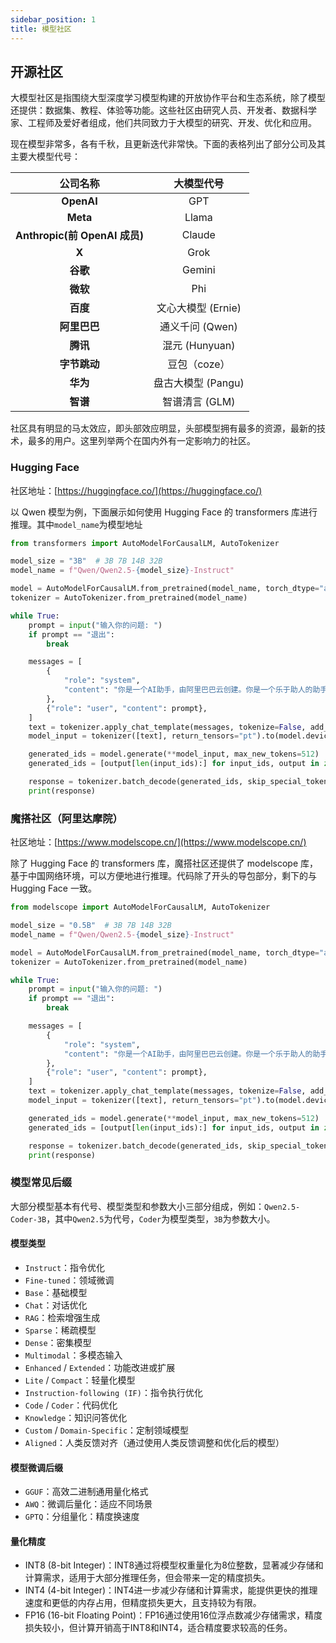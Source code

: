 ```yaml
---
sidebar_position: 1
title: 模型社区
---
```


## 开源社区

大模型社区是指围绕大型深度学习模型构建的开放协作平台和生态系统，除了模型还提供：数据集、教程、体验等功能。这些社区由研究人员、开发者、数据科学家、工程师及爱好者组成，他们共同致力于大模型的研究、开发、优化和应用。

现在模型非常多，各有千秋，且更新迭代非常快。下面的表格列出了部分公司及其主要大模型代号：

|         **公司名称**          |   **大模型代号**   |
| :---------------------------: | :----------------: |
|          **OpenAI**           |        GPT         |
|           **Meta**            |       Llama        |
| **Anthropic(前 OpenAI 成员)** |       Claude       |
|             **X**             |        Grok        |
|           **谷歌**            |       Gemini       |
|           **微软**            |        Phi         |
|           **百度**            | 文心大模型 (Ernie) |
|         **阿里巴巴**          |  通义千问 (Qwen)   |
|           **腾讯**            |   混元 (Hunyuan)   |
|         **字节跳动**          |    豆包（coze）    |
|           **华为**            | 盘古大模型 (Pangu) |
|           **智谱**            | 智谱清言 (GLM)   |

社区具有明显的马太效应，即头部效应明显，头部模型拥有最多的资源，最新的技术，最多的用户。这里列举两个在国内外有一定影响力的社区。

### Hugging Face

社区地址：[https://huggingface.co/](https://huggingface.co/)

以 Qwen 模型为例，下面展示如何使用 Hugging Face 的 transformers 库进行推理。其中`model_name`为模型地址

```python showLineNumbers
from transformers import AutoModelForCausalLM, AutoTokenizer

model_size = "3B"  # 3B 7B 14B 32B
model_name = f"Qwen/Qwen2.5-{model_size}-Instruct"

model = AutoModelForCausalLM.from_pretrained(model_name, torch_dtype="auto", device_map="auto")
tokenizer = AutoTokenizer.from_pretrained(model_name)

while True:
    prompt = input("输入你的问题: ")
    if prompt == "退出":
        break

    messages = [
        {
            "role": "system",
            "content": "你是一个AI助手，由阿里巴巴云创建。你是一个乐于助人的助手。你总是以中文回答问题。",
        },
        {"role": "user", "content": prompt},
    ]
    text = tokenizer.apply_chat_template(messages, tokenize=False, add_generation_prompt=True)
    model_input = tokenizer([text], return_tensors="pt").to(model.device)

    generated_ids = model.generate(**model_input, max_new_tokens=512)
    generated_ids = [output[len(input_ids):] for input_ids, output in zip(model_input.input_ids, generated_ids)]

    response = tokenizer.batch_decode(generated_ids, skip_special_tokens=True)[0]
    print(response)
```

### 魔搭社区（阿里达摩院）

社区地址：[https://www.modelscope.cn/](https://www.modelscope.cn/)

除了 Hugging Face 的 transformers 库，魔搭社区还提供了 modelscope 库，基于中国网络环境，可以方便地进行推理。代码除了开头的导包部分，剩下的与 Hugging Face 一致。

```python showLineNumbers
from modelscope import AutoModelForCausalLM, AutoTokenizer

model_size = "0.5B"  # 3B 7B 14B 32B
model_name = f"Qwen/Qwen2.5-{model_size}-Instruct"

model = AutoModelForCausalLM.from_pretrained(model_name, torch_dtype="auto", device_map="auto")
tokenizer = AutoTokenizer.from_pretrained(model_name)

while True:
    prompt = input("输入你的问题: ")
    if prompt == "退出":
        break

    messages = [
        {
            "role": "system",
            "content": "你是一个AI助手，由阿里巴巴云创建。你是一个乐于助人的助手。你总是以中文回答问题。",
        },
        {"role": "user", "content": prompt},
    ]
    text = tokenizer.apply_chat_template(messages, tokenize=False, add_generation_prompt=True)
    model_input = tokenizer([text], return_tensors="pt").to(model.device)

    generated_ids = model.generate(**model_input, max_new_tokens=512)
    generated_ids = [output[len(input_ids):] for input_ids, output in zip(model_input.input_ids, generated_ids)]

    response = tokenizer.batch_decode(generated_ids, skip_special_tokens=True)[0]
    print(response)
```

### 模型常见后缀

大部分模型基本有代号、模型类型和参数大小三部分组成，例如：`Qwen2.5-Coder-3B`，其中`Qwen2.5`为代号，`Coder`为模型类型，`3B`为参数大小。

#### 模型类型

- `Instruct`：指令优化  
- `Fine-tuned`：领域微调  
- `Base`：基础模型  
- `Chat`：对话优化  
- `RAG`：检索增强生成  
- `Sparse`：稀疏模型  
- `Dense`：密集模型  
- `Multimodal`：多模态输入  
- `Enhanced` / `Extended`：功能改进或扩展  
- `Lite` / `Compact`：轻量化模型  
- `Instruction-following (IF)`：指令执行优化  
- `Code` / `Coder`：代码优化  
- `Knowledge`：知识问答优化  
- `Custom` / `Domain-Specific`：定制领域模型  
- `Aligned`：人类反馈对齐（通过使用人类反馈调整和优化后的模型）

#### 模型微调后缀

- `GGUF`：高效二进制通用量化格式
- `AWQ`：微调后量化：适应不同场景
- `GPTQ`：分组量化：精度换速度

#### 量化精度

- INT8 (8-bit Integer)：INT8通过将模型权重量化为8位整数，显著减少存储和计算需求，适用于大部分推理任务，但会带来一定的精度损失。
- INT4 (4-bit Integer)：INT4进一步减少存储和计算需求，能提供更快的推理速度和更低的内存占用，但精度损失更大，且支持较为有限。
- FP16 (16-bit Floating Point)：FP16通过使用16位浮点数减少存储需求，精度损失较小，但计算开销高于INT8和INT4，适合精度要求较高的任务。
